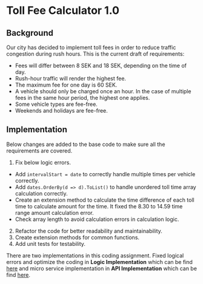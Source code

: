 # Toll Fee Calculator 1.0

## Background

Our city has decided to implement toll fees in order to reduce traffic congestion during rush hours. This is the current draft of requirements:

- Fees will differ between 8 SEK and 18 SEK, depending on the time of day.
- Rush-hour traffic will render the highest fee.
- The maximum fee for one day is 60 SEK.
- A vehicle should only be charged once an hour. In the case of multiple fees in the same hour period, the highest one applies.
- Some vehicle types are fee-free.
- Weekends and holidays are fee-free.

## Implementation

Below changes are added to the base code to make sure all the requirements are covered.

1. Fix below logic errors.
- Add ```intervalStart = date``` to correctly handle multiple times per vehicle correctly.
- Add ```dates.OrderBy(d => d).ToList()``` to handle unordered toll time array calculation correctly.
- Create an extension method to calculate the time difference of each toll time to calculate amount for the time. It fixed the 8.30 to 14.59 time range amount calculation error.
- Check array length to avoid calculation errors in calculation logic.
2. Refactor the code for better readability and maintainability.
3. Create extension methods for common functions.
4. Add unit tests for testability.

There are two implementations in this coding assignment. Fixed logical errors and optimize the coding in **Logic Implementation** which can be find [here](Logic-Implementation) and micro service implementation in **API Implementation** which can be find [here](API-Implementation).
